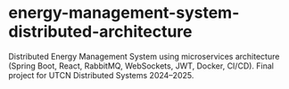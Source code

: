 # energy-management-system-distributed-architecture
Distributed Energy Management System using microservices architecture (Spring Boot, React, RabbitMQ, WebSockets, JWT, Docker, CI/CD). Final project for UTCN Distributed Systems 2024–2025.

